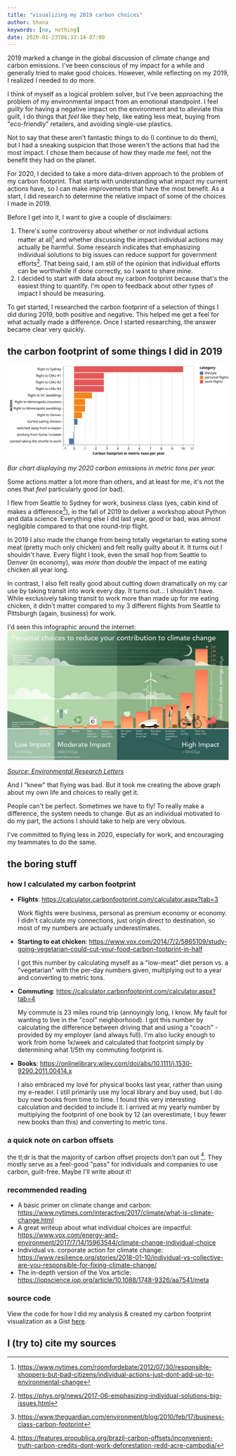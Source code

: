 ```yaml
---
title: "visualizing my 2019 carbon choices"
author: Shana
keywords: [no, nothing]
date: 2020-01-23T06:33:14-07:00
---
```


2019 marked a change in the global discussion of climate change and carbon emissions. I've been conscious of my impact for a while and generally tried to make good choices. However, while reflecting on my 2019, I realized I needed to do more.

I think of myself as a logical problem solver, but I've been approaching the problem of my environmental impact from an emotional standpoint. I feel *guilty* for having a negative impact on the environment and to alleviate this guilt, I do things that *feel* like they help, like eating less meat, buying from "eco-friendly" retailers, and avoiding single-use plastics.

Not to say that these aren't fantastic things to do (I continue to do them), but I had a sneaking suspicion that those weren't the actions that had the most impact. I chose them because of how they made *me* feel, not the benefit they had on the planet.

For 2020, I decided to take a more data-driven approach to the problem of my carbon footprint. That starts with understanding what impact my current actions have, so I can make improvements that have the most benefit. As a start, I did research to determine the relative impact of some of the choices I made in 2019.

Before I get into it, I want to give a couple of disclaimers:

1. There's some controversy about whether or not individual actions matter at all[^1] and whether discussing the impact individual actions may actually be harmful. Some research indicates that emphasizing individual solutions to big issues can reduce support for government efforts[^2]. That being said, I am still of the opinion that individual efforts can be worthwhile if done correctly, so I want to share mine.
1. I decided to start with data about my carbon footprint because that's the easiest thing to quantify. I'm open to feedback about other types of impact I should be measuring.

To get started, I researched the carbon footprint of a selection of things I did during 2019, both positive and negative. This helped me get a feel for what actually made a difference. Once I started researching, the answer became clear very quickly.

## the carbon footprint of some things I did in 2019

![Bar chart displaying my 2020 carbon emissions in metric tons per year.](../images/visualization.svg)

*Bar chart displaying my 2020 carbon emissions in metric tons per year.*

Some actions matter a lot more than others, and at least for me, it's not the ones that *feel* particularly good (or bad).

I flew from Seattle to Sydney for work, business class (yes, cabin kind of makes a difference[^3]), in the fall of 2019 to deliver a workshop about Python and data science. Everything else I did last year, good or bad, was almost negligible compared to that one round-trip flight.

In 2019 I also made the change from being totally vegetarian to eating some meat (pretty much only chicken) and felt really guilty about it. It turns out I shouldn't have. Every flight I took, even the small hop from Seattle to Denver (in economy), was *more than double* the impact of me eating chicken all year long.

In contrast, I also felt really good about cutting down dramatically on my car use by taking transit into work every day. It turns out... I shouldn't have. While exclusively taking transit to work more than made up for me eating chicken, it didn't matter compared to my 3 different flights from Seattle to Pittsburgh (again, business) for work.

I'd seen this infographic around the internet:
![Infographic of personal choices to reduce your contribution to climate change](../images/impact.jpg)

*[Source: Environmental Research Letters](https://iopscience.iop.org/article/10.1088/1748-9326/aa7541/meta)*

And I "knew" that flying was bad. But it took me creating the above graph about my own life and choices to really get it.

People can't be perfect. Sometimes we have to fly! To really make a difference, the system needs to change. But as an individual motivated to do my part, the actions I should take to help are very obvious.

I've committed to flying less in 2020, especially for work, and encouraging my teammates to do the same.

## the boring stuff

### how I calculated my carbon footprint

- **Flights**: <https://calculator.carbonfootprint.com/calculator.aspx?tab=3>

    Work flights were business, personal as premium economy or economy. I didn't calculate my connections, just origin direct to destination, so most of my numbers are actually underestimates.

- **Starting to eat chicken**: <https://www.vox.com/2014/7/2/5865109/study-going-vegetarian-could-cut-your-food-carbon-footprint-in-half>

    I got this number by calculating myself as a "low-meat" diet person vs. a "vegetarian" with the per-day numbers given, multiplying out to a year and converting to metric tons.

- **Commuting**: <https://calculator.carbonfootprint.com/calculator.aspx?tab=4>

    My commute is 23 miles round trip (annoyingly long, I know. My fault for wanting to live in the "cool" neighborhood). I got this number by calculating the difference between driving that and using a "coach" - provided by my employer (and always full). I'm also lucky enough to work from home 1x/week and calculated that footprint simply by determining what 1/5th my commuting footprint is.

- **Books**: <https://onlinelibrary.wiley.com/doi/abs/10.1111/j.1530-9290.2011.00414.x>

    I also embraced my love for physical books last year, rather than using my e-reader. I still primarily use my local library and buy used, but I do buy new books from time to time. I found this very interesting calculation and decided to include it. I arrived at my yearly number by multiplying the footprint of one book by 12 (an overestimate, I buy fewer new books than this) and converting to metric tons.

### a quick note on carbon offsets

the tl;dr is that the majority of carbon offset projects don't pan out [^4]. They mostly serve as a feel-good "pass" for individuals and companies to use carbon, guilt-free. Maybe I'll write about it!

### recommended reading

- A basic primer on climate change and carbon: <https://www.nytimes.com/interactive/2017/climate/what-is-climate-change.html>
- A great writeup about what individual choices are impactful: <https://www.vox.com/energy-and-environment/2017/7/14/15963544/climate-change-individual-choice>
- Individual vs. corporate action for climate change: <https://www.resilience.org/stories/2018-01-10/individual-vs-collective-are-you-responsible-for-fixing-climate-change/>
- The in-depth version of the Vox article: <https://iopscience.iop.org/article/10.1088/1748-9326/aa7541/meta>

### source code

View the code for how I did my analysis & created my carbon footprint visualization as a Gist [here](https://gist.github.com/shanamatthews/63dbda8ab197db9687b90d5f6d5907e9).

## I (try to) cite my sources

[^1]: https://www.nytimes.com/roomfordebate/2012/07/30/responsible-shoppers-but-bad-citizens/individual-actions-just-dont-add-up-to-environmental-change
[^2]: https://phys.org/news/2017-06-emphasizing-individual-solutions-big-issues.html
[^3]: https://www.theguardian.com/environment/blog/2010/feb/17/business-class-carbon-footprint
[^4]: https://features.propublica.org/brazil-carbon-offsets/inconvenient-truth-carbon-credits-dont-work-deforestation-redd-acre-cambodia/
